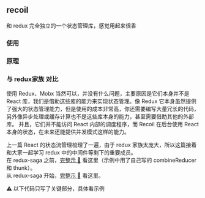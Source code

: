 ## recoil

和 redux 完全独立的一个状态管理库，感觉用起来很香

### 使用

### 原理

### 与 redux家族 对比
使用 Redux、Mobx 当然可以，并没有什么问题，主要原因是它们本身并不是 React 库，我们是借助这些库的能力来实现状态管理。像 Redux 它本身虽然提供了强大的状态管理能力，但是使用的成本非常高，你还需要编写大量冗长的代码，另外像异步处理或缓存计算也不是这些库本身的能力，甚至需要借助其他的外部库。
并且，它们并不能访问 React 内部的调度程序，而 Recoil 在后台使用 React 本身的状态，在未来还能提供并发模式这样的能力。





上一篇 React 的状态流管理梳理了一遍，由于 redux 家族太庞大，所以这篇接着和大家一起学习 redux 中的中间件等剩下的重要成员。  
在 redux-saga 之前，[完整示 🌰](https://codesandbox.io/s/reactxue-xi-forked-wz2rhs?file=/src/redux-extra/index.js) 看这里（示例中用了自己写的 combineReducer 和 thunk）。  
从 redux-saga 开始，[完整示 🌰](https://codesandbox.io/s/reactxue-xi-forked-wz2rhs?file=/src/redux-saga/index.js) 看这里。

⚠️ 以下代码只写了关键部分，具体看示例


